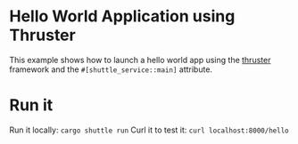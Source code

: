 # Hello World Application using Thruster
This example shows how to launch a hello world app using the [thruster](https://docs.rs/thruster/latest/thruster/) framework and the `#[shuttle_service::main]` attribute.

# Run it
Run it locally: `cargo shuttle run`
Curl it to test it: `curl localhost:8000/hello`




